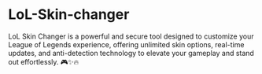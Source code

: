 # LoL-Skin-changer
LoL Skin Changer is a powerful and secure tool designed to customize your League of Legends experience, offering unlimited skin options, real-time updates, and anti-detection technology to elevate your gameplay and stand out effortlessly. 🎮✨🔥
